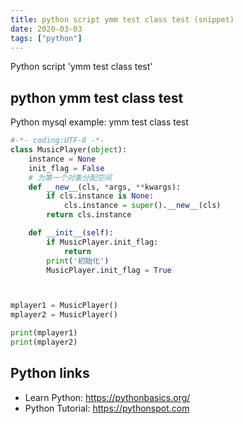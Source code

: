 ```yaml
---
title: python script ymm test class test (snippet)
date: 2020-03-03
tags: ["python"]
---
```

Python script 'ymm test class test'


## python ymm test class test

Python mysql example: ymm test class test

```python
#-*- coding:UTF-8 -*-
class MusicPlayer(object):
    instance = None
    init_flag = False
    # 为第一个对象分配空间
    def __new__(cls, *args, **kwargs):
        if cls.instance is None:
            cls.instance = super().__new__(cls)
        return cls.instance

    def __init__(self):
        if MusicPlayer.init_flag:
            return
        print('初始化')
        MusicPlayer.init_flag = True



mplayer1 = MusicPlayer()
mplayer2 = MusicPlayer()

print(mplayer1)
print(mplayer2)

```

## Python links

- Learn Python: https://pythonbasics.org/
- Python Tutorial: https://pythonspot.com
